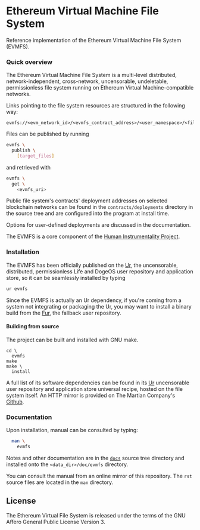 # Ethereum Virtual Machine File System

Reference implementation of the Ethereum Virtual Machine File System (EVMFS).

### Quick overview

The Ethereum Virtual Machine File System is a multi-level distributed,
network-independent, cross-network, uncensorable, undeletable,
permissionless file system running on Ethereum Virtual Machine-compatible networks.

Links pointing to the file system resources are structured in the following way:

```
evmfs://<evm_network_id>/<evmfs_contract_address>/<user_namespace>/<file_hash>
```

Files can be published by running

```bash
evmfs \
  publish \
    [target_files]
```

and retrieved with

```bash
evmfs \
  get \
    <evmfs_uri>
```

Public file system's contracts' deployment addresses on
selected blockchain networks can be found in the 
`contracts/deployments` directory in the source
tree and are configured into the program at install time.

Options for user-defined deployments are discussed in
the documentation.

The EVMFS is a core component of the
[Human Instrumentality Project](
  http://www.humaninstrumentalityproject.org).

### Installation

The EVMFS has been officially published on the
[Ur](
  https://github.com/themartiancompany/ur),
the uncensorable, distributed, permissionless
Life and DogeOS user repository and application store,
so it can be seamlessly installed by typing

```bash
ur evmfs
```

Since the EVMFS is actually an Ur dependency, if
you're coming from a system not integrating
or packaging the Ur, you may want to install
a binary build from the
[Fur](
  https://github.com/themartiancompany/fur),
the fallback user repository.

#### Building from source

The project can be built and installed with GNU make.

```
cd \
  evmfs
make
make \
  install
```

A full list of its software dependencies can be found in its
[Ur](
  https://github.com/themartiancompany/ur) uncensorable
user repository and application store universal recipe,
hosted on the file system itself.
An HTTP mirror is provided on The Martian Company's
[Github](
  https://github.com/themartiancompany/evmfs-ur).

### Documentation

Upon installation, manual can be consulted by typing:

```bash
  man \
    evmfs
```

Notes and other documentation are in the
[`docs`](
  docs)
source tree directory and installed onto the
`<data_dir>/doc/evmfs` directory.

You can consult the manual from an online mirror of this
repository. The `rst` source files are located in the `man`
directory.

## License

The Ethereum Virtual File System is released under the terms of the
GNU Affero General Public License Version 3.
